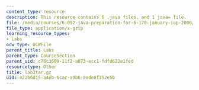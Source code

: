 ```yaml
---
content_type: resource
description: This resource contains 6 .java files, and 1 java~ file.
file: /media/courses/6-092-java-preparation-for-6-170-january-iap-2006/422b6d15a4eb6caca9b68ede8f352e5b_lab3tar.gz
file_type: application/x-gzip
learning_resource_types:
- Labs
ocw_type: OCWFile
parent_title: Labs
parent_type: CourseSection
parent_uid: c76c3609-11f2-a073-ecc1-fdfd622e1fed
resourcetype: Other
title: lab3tar.gz
uid: 422b6d15-a4eb-6cac-a9b6-8ede8f352e5b
---
```

